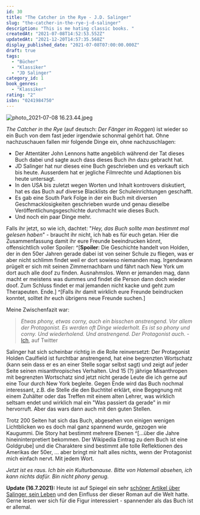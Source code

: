 ```yaml
---
id: 30
title: "The Catcher in the Rye - J.D. Salinger"
slug: "the-catcher-in-the-rye-j-d-salinger"
description: "This is me hating classic books. "
createdAt: "2021-07-08T14:52:53.552Z"
updatedAt: "2021-12-20T14:57:35.568Z"
display_published_date: "2021-07-08T07:00:00.000Z"
draft: true
tags:
  - "Bücher"
  - "Klassiker"
  - "JD Salinger"
category_id: 1
book_genres:
  - "Klassiker"
rating: "2"
isbn: "0241984750"
---
```


![photo_2021-07-08 16.23.44.jpeg](https://res.cloudinary.com/dlsll9dkn/image/upload/v1625754647/photo_2021_07_08_16_23_44_ac6e7404d0.jpg)

*The Catcher in the Rye* (auf deutsch: *Der Fänger im Roggen*) ist wieder so ein Buch von dem fast jeder irgendwie schonmal gehört hat.  Ohne nachzuschauen fallen mir folgende Dinge ein, ohne nachzuschlagen:

- Der Attentäter John Lennons hatte angeblich während der Tat dieses Buch dabei und sagte auch dass dieses Buch ihn dazu gebracht hat. 
- JD Salinger hat nur dieses eine Buch geschrieben und es verkauft sich bis heute. Ausserdem hat er jegliche Filmrechte und Adaptionen bis heute untersagt. 
- In den USA bis zuletzt wegen Worten und Inhalt kontrovers diskutiert, hat es das Buch auf diverse Blacklists der Schuleinrichtungen geschafft. 
- Es gab eine South Park Folge in der ein Buch mit diversen Geschmacklosigkeiten geschrieben wurde und genau dieselbe Veröffentlichungsgeschichte durchmacht wie dieses Buch.  
- Und noch ein paar Dinge mehr. 

Falls ihr jetzt, so wie ich, dachtet: "*Hey, das Buch sollte man bestimmt mal gelesen haben*" - braucht ihr nicht, ich hab es für euch getan. Hier die Zusammenfassung damit ihr eure Freunde beeindrucken könnt, offensichtlich voller Spoiler: ^[**Spoiler**: Die Geschichte handelt von Holden, der in den 50er Jahren gerade dabei ist von seiner Schule zu fliegen, was er aber nicht schlimm findet weil er dort sowieso niemanden mag. Irgendwann prügelt er sich mit seinen Zimmernachbarn und fährt nach New York um dort auch alle doof zu finden. Ausnahmslos. Wenn er jemanden mag, dann macht er meistens was dummes und findet die Person dann doch wieder doof. Zum Schluss findet er mal jemanden nicht kacke und geht zum Therapeuten. Ende.] ^[Falls ihr damit wirklich eure Freunde beindrucken konntet, solltet ihr euch übrigens neue Freunde suchen.]

Meine Zwischenfazit war:
> *Etwas phony, etwas corny, auch ein bisschen anstrengend. Vor allem der Protagonist. Es werden oft Dinge wiederholt. Es ist so phony und corny. Und wiederholend. Und anstrengend. Der Protagonist auch.* - [Ich](https://twitter.com/stadtinitalien/status/1412744241898471425), auf Twitter

Salinger hat sich scheinbar richtig in die Rolle reinversetzt: Der Protagonist Holden Caulfield ist furchtbar anstrengend, hat eine begrenzten Wortschatz (kann sein dass er es an einer Stelle sogar selbst sagt) und zeigt auf jeder Seite seinen misanthropisches Verhalten. Und 15 (?) jährige Misanthropen mit begrenzten Wortschatz sind jetzt nicht gerade Leute die ich gerne auf eine Tour durch New York begleite. Gegen Ende wird das Buch nochmal interessant, z.B. die Stelle die den Buchtitel erklärt, eine Begegnung mit einem Zuhälter oder das Treffen mit einem alten Lehrer, was wirklich seltsam endet und wirklich mal ein "Was passiert da gerade" in mir hervorruft. Aber das wars dann auch mit den guten Stellen. 

Trotz 200 Seiten hat sich das Buch, abgesehen von einigen wenigen Lichtblicken wo es doch mal ganz spannend wurde, gezogen wie Kaugummi. Die Story hat bestimmt mehrere Ebenen ^[...über die Jahre hineininterpretiert bekommen. Der Wikipedia Eintrag zu dem Buch ist eine Goldgrube] und die Charaktere sind bestimmt alle tolle Reflektionen des Amerikas der 50er, ... aber bringt mir halt alles nichts, wenn der Protagonist mich einfach nervt. Mit jedem Wort. 

*Jetzt ist es raus. Ich bin ein Kulturbanause. Bitte von Hatemail absehen, ich kann nichts dafür. Bin nicht phony genug.*

**Update (16.7.2021):** Heute ist auf Spiegel ein sehr [schöner Artikel über Salinger, sein Leben](https://www.spiegel.de/geschichte/j-d-salingers-der-faenger-im-roggen-der-welterfolg-der-moerder-inspirierte-a-aedc1d38-e887-41be-966a-a432b2d91389) und den Einfluss der dieser Roman auf die Welt hatte. Gerne lesen wer sich für die Figur interessiert - spannender als das Buch ist er allemal.  